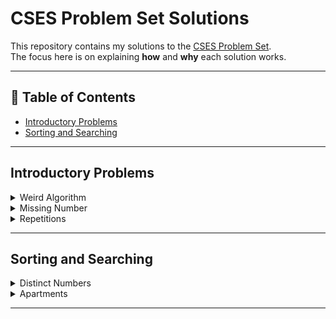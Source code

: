 # CSES Problem Set Solutions

This repository contains my solutions to the [CSES Problem Set](https://cses.fi/problemset/).  
The focus here is on explaining **how** and **why** each solution works.  

---

## 📜 Table of Contents
- [Introductory Problems](#introductory-problems)
- [Sorting and Searching](#sorting-and-searching)

---

## Introductory Problems

<details>
<summary>Weird Algorithm</summary>

- Start from `n`.  
- If `n` is even → divide by 2.  
- If odd → multiply by 3 and add 1.  
- Continue until `n = 1`.  
- Since constraints are small, a direct simulation works in O(log n) time.  

</details>

<details>
<summary>Missing Number</summary>

We know the sum of numbers from 1 to n is `n*(n+1)/2` total.  
- Read the n-1 given numbers, compute their sum.  
- Subtract from the total to find the missing number.  
- Time complexity: O(n). Space: O(1).

</details>


<details>
<summary>Repetitions</summary>

We iterate through the string, tracking the length of the current run of identical characters.  
Update the maximum run length whenever it increases.  
- Time complexity: O(n). Space: O(1).

</details>

---

## Sorting and Searching

<details>
<summary>Distinct Numbers</summary>

- Sort the array and count the number of distinct elements by comparing each to the previous.
- The most straight forward way to accomplish this is by transforming the input array into a set and printing the size.
- Time complexity: O(n log n). Space: O(1) extra.

</details>

<details>
<summary>Apartments</summary>

We sort both desired sizes and available apartments.  
Use two pointers to match each applicant with the closest acceptable apartment within `k` size difference.  
- Time complexity: O(n log n).  

</details>


---
